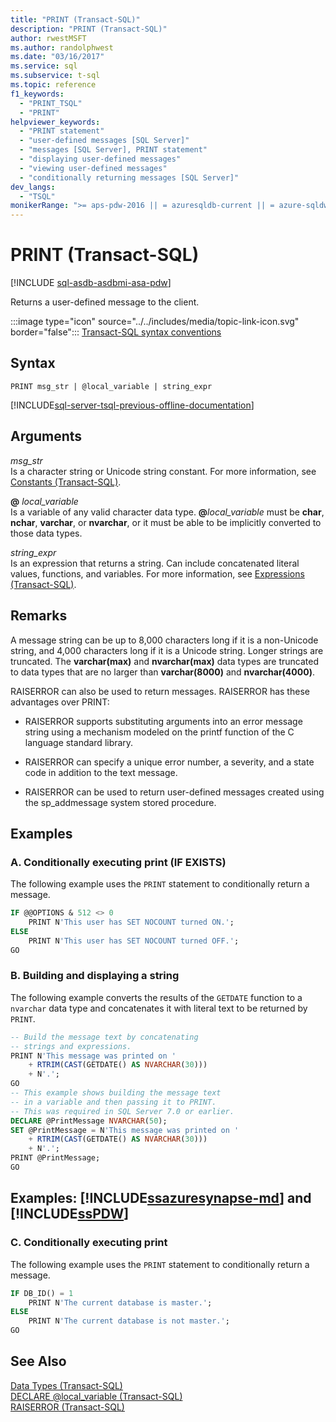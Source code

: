 ```yaml
---
title: "PRINT (Transact-SQL)"
description: "PRINT (Transact-SQL)"
author: rwestMSFT
ms.author: randolphwest
ms.date: "03/16/2017"
ms.service: sql
ms.subservice: t-sql
ms.topic: reference
f1_keywords:
  - "PRINT_TSQL"
  - "PRINT"
helpviewer_keywords:
  - "PRINT statement"
  - "user-defined messages [SQL Server]"
  - "messages [SQL Server], PRINT statement"
  - "displaying user-defined messages"
  - "viewing user-defined messages"
  - "conditionally returning messages [SQL Server]"
dev_langs:
  - "TSQL"
monikerRange: ">= aps-pdw-2016 || = azuresqldb-current || = azure-sqldw-latest || >= sql-server-2016 || >= sql-server-linux-2017 || = azuresqldb-mi-current"
---
```


# PRINT (Transact-SQL)
[!INCLUDE [sql-asdb-asdbmi-asa-pdw](../../includes/applies-to-version/sql-asdb-asdbmi-asa-pdw.md)]

  Returns a user-defined message to the client.  
  
 :::image type="icon" source="../../includes/media/topic-link-icon.svg" border="false"::: [Transact-SQL syntax conventions](../../t-sql/language-elements/transact-sql-syntax-conventions-transact-sql.md)  
  
## Syntax  
  
```syntaxsql  
PRINT msg_str | @local_variable | string_expr  
```  
  
[!INCLUDE[sql-server-tsql-previous-offline-documentation](../../includes/sql-server-tsql-previous-offline-documentation.md)]

## Arguments
 *msg_str*  
 Is a character string or Unicode string constant. For more information, see [Constants &#40;Transact-SQL&#41;](../../t-sql/data-types/constants-transact-sql.md).  
  
 **@** *local_variable*  
 Is a variable of any valid character data type. **@**_local\_variable_ must be **char**, **nchar**, **varchar**, or **nvarchar**, or it must be able to be implicitly converted to those data types.  
  
 *string_expr*  
 Is an expression that returns a string. Can include concatenated literal values, functions, and variables. For more information, see [Expressions &#40;Transact-SQL&#41;](../../t-sql/language-elements/expressions-transact-sql.md).  
  
## Remarks  
 A message string can be up to 8,000 characters long if it is a non-Unicode string, and 4,000 characters long if it is a Unicode string. Longer strings are truncated. The **varchar(max)** and **nvarchar(max)** data types are truncated to data types that are no larger than **varchar(8000)** and **nvarchar(4000)**.  
  
 RAISERROR can also be used to return messages. RAISERROR has these advantages over PRINT:  
  
-   RAISERROR supports substituting arguments into an error message string using a mechanism modeled on the printf function of the C language standard library.  
  
-   RAISERROR can specify a unique error number, a severity, and a state code in addition to the text message.  
  
-   RAISERROR can be used to return user-defined messages created using the sp_addmessage system stored procedure.  
  
## Examples  
  
### A. Conditionally executing print (IF EXISTS)  
 The following example uses the `PRINT` statement to conditionally return a message.  
  
```sql  
IF @@OPTIONS & 512 <> 0  
    PRINT N'This user has SET NOCOUNT turned ON.';  
ELSE  
    PRINT N'This user has SET NOCOUNT turned OFF.';  
GO  
```  
  
### B. Building and displaying a string  
 The following example converts the results of the `GETDATE` function to a `nvarchar` data type and concatenates it with literal text to be returned by `PRINT`.  
  
```sql  
-- Build the message text by concatenating  
-- strings and expressions.  
PRINT N'This message was printed on '  
    + RTRIM(CAST(GETDATE() AS NVARCHAR(30)))  
    + N'.';  
GO  
-- This example shows building the message text  
-- in a variable and then passing it to PRINT.  
-- This was required in SQL Server 7.0 or earlier.  
DECLARE @PrintMessage NVARCHAR(50);  
SET @PrintMessage = N'This message was printed on '  
    + RTRIM(CAST(GETDATE() AS NVARCHAR(30)))  
    + N'.';  
PRINT @PrintMessage;  
GO  
```  
  
## Examples: [!INCLUDE[ssazuresynapse-md](../../includes/ssazuresynapse-md.md)] and [!INCLUDE[ssPDW](../../includes/sspdw-md.md)]  
  
### C. Conditionally executing print  
 The following example uses the `PRINT` statement to conditionally return a message.  
  
```sql  
IF DB_ID() = 1  
    PRINT N'The current database is master.';  
ELSE  
    PRINT N'The current database is not master.';  
GO  
```  
  
## See Also  
 [Data Types &#40;Transact-SQL&#41;](../../t-sql/data-types/data-types-transact-sql.md)   
 [DECLARE @local_variable &#40;Transact-SQL&#41;](../../t-sql/language-elements/declare-local-variable-transact-sql.md)   
 [RAISERROR &#40;Transact-SQL&#41;](../../t-sql/language-elements/raiserror-transact-sql.md)  
  
  

